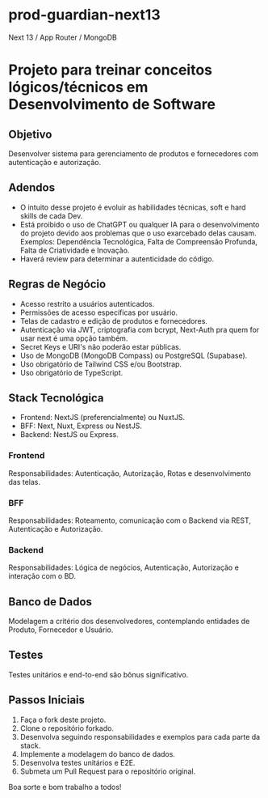 # prod-guardian-next13

Next 13 / App Router / MongoDB

# Projeto para treinar conceitos lógicos/técnicos em Desenvolvimento de Software

## Objetivo

Desenvolver sistema para gerenciamento de produtos e fornecedores com autenticação e autorização.

## Adendos

- O intuito desse projeto é evoluir as habilidades técnicas, soft e hard skills de cada Dev.
- Está proibido o uso de ChatGPT ou qualquer IA para o desenvolvimento do projeto devido aos problemas que o uso exarcebado delas causam. Exemplos: Dependência Tecnológica, Falta de Compreensão Profunda, Falta de Criatividade e Inovação.
- Haverá review para determinar a autenticidade do código.

## Regras de Negócio

- Acesso restrito a usuários autenticados.
- Permissões de acesso específicas por usuário.
- Telas de cadastro e edição de produtos e fornecedores.
- Autenticação via JWT, criptografia com bcrypt, Next-Auth pra quem for usar next é uma opção também.
- Secret Keys e URI's não poderão estar públicas.
- Uso de MongoDB (MongoDB Compass) ou PostgreSQL (Supabase).
- Uso obrigatório de Tailwind CSS e/ou Bootstrap.
- Uso obrigatório de TypeScript.

## Stack Tecnológica

- Frontend: NextJS (preferencialmente) ou NuxtJS.
- BFF: Next, Nuxt, Express ou NestJS.
- Backend: NestJS ou Express.

### Frontend

Responsabilidades: Autenticação, Autorização, Rotas e desenvolvimento das telas.

### BFF

Responsabilidades: Roteamento, comunicação com o Backend via REST, Autenticação e Autorização.

### Backend

Responsabilidades: Lógica de negócios, Autenticação, Autorização e interação com o BD.

## Banco de Dados

Modelagem a critério dos desenvolvedores, contemplando entidades de Produto, Fornecedor e Usuário.

## Testes

Testes unitários e end-to-end são bônus significativo.

## Passos Iniciais

1. Faça o fork deste projeto.
2. Clone o repositório forkado.
3. Desenvolva seguindo responsabilidades e exemplos para cada parte da stack.
4. Implemente a modelagem do banco de dados.
5. Desenvolva testes unitários e E2E.
6. Submeta um Pull Request para o repositório original.

Boa sorte e bom trabalho a todos!
